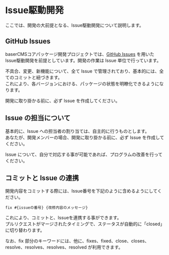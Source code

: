 # Issue駆動開発

ここでは、開発の大前提となる、Issue駆動開発について説明します。

## GitHub Issues
baserCMSコアパッケージ開発プロジェクトでは、[GitHub Issues](https://github.com/baserproject/basercms/issues)
を用いた Issue駆動開発を前提としています。開発の作業は Issue 単位で行っています。

不具合、変更、新機能について、全て Issue で管理されており、基本的には、全てのコミットと紐づきます。  
これにより、各バージョンにおける、パッケージの状態を明瞭化できるようになります。

開発に取り掛かる前に、必ず Issue を作成してください。

## Issue の担当について
基本的に、Issue への担当者の割り当ては、自主的に行うものとします。  
あなたが、開発メンバーの場合、開発に取り掛かる前に、必ず Issue を作成してください。

Issue について、自分で対応する事が可能であれば、プログラムの改善を行ってください。

## コミットと Issue の連携
開発内容をコミットする際には、Issue番号を下記のように含めるようにしてください。

```
fix #{issueの番号} {改修内容のメッセージ}
```

これにより、コミットと、Issueを連携する事ができます。  
プルリクエストがマージされたタイミングで、ステータスが自動的に「closed」に切り替わります。

なお、fix 部分のキーワードには、他に、fixes、fixed、close、closes、resolve、resolves、resolves、resolved が利用できます。

